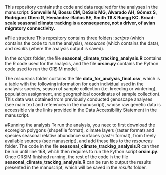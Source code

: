 This repository contains the code and data required for the analyses in the manuscript: **Somveille M, Bossu CM, DeSaix MG, Alvarado AH, Gómez S, Rodríguez Otero G, Hernández-Baños BE, Smith TB & Ruegg KC. Broad-scale seasonal climate tracking is a consequence, not a driver, of avian migratory connectivity.**

#File structure
This repository contains three folders: *scripts* (which contains the code to run the analysis), *resources* (which contains the data), and *results* (where the analysis output is saved).

In the *scripts* folder, the file **seasonal_climate_tracking_analysis.R** contains the R code used for the analysis, and the file **orsim.py** contains the Python code used to run the ORSIM model.

The *resources* folder contains the file **data_for_analysis_final.csv**, which is a table with the following information for each individual used in the analysis: species, season of sample collection (i.e. breeding or wintering), population assignment, and geographical coordinates of sample collection). This data was obtained from previously conducted genoscape analyses (see main text and references in the manuscript), whose raw genetic data is accessible via the links provided in the Data Accessibility Statement in the manuscript. 

#Running the analysis
To run the analysis, you need to first download the ecoregion polygons (shapefile format), climate layers (raster format) and species seasonal relative abundance surfaces (raster format), from freely available sources (see manuscript), and add these files to the *resources* folder. The code in the file **seasonal_climate_tracking_analysis.R** can then be run until line 168, which then requires to run the Python script **orsim.py**. Once ORSIM finished running, the rest of the code in the file **seasonal_climate_tracking_analysis.R** can be run to output the results presented in the manuscript, which will be saved in the *results* folder.

